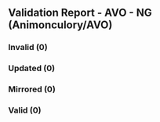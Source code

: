 ## Validation Report - AVO - NG (Animonculory/AVO)


### Invalid (0)
### Updated (0)
### Mirrored (0)
### Valid (0)
